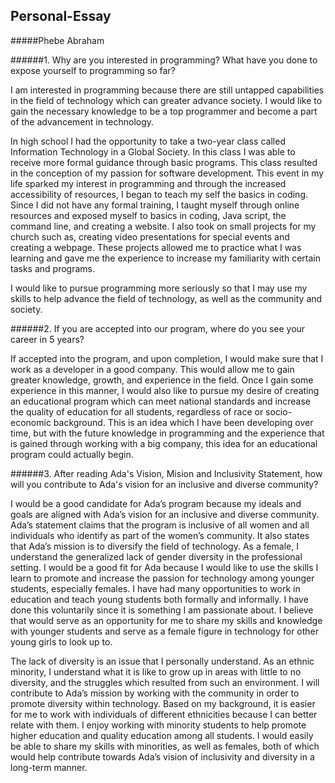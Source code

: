 ## Personal-Essay
#####Phebe Abraham

######1. Why are you interested in programming? What have you done to expose yourself to programming so far?

  I am interested in programming because there are still untapped capabilities in the field of technology which can greater advance society. I would like to gain the necessary knowledge to be a top programmer and become a part of the advancement in technology.

  In high school I had the opportunity to take a two-year class called Information Technology in a Global Society. In this class I was able to receive more formal guidance through basic programs. This class resulted in the conception of my passion for software development. This event in my life sparked my interest in programming and through the increased accessibility of resources, I began to teach my self the basics in coding. Since I did not have any formal training, I taught myself through online resources and exposed myself to basics in coding, Java script, the command line, and creating a website. I also took on small projects for my church such as, creating video presentations for special events and creating a webpage. These projects allowed me to practice what I was learning and gave me the experience to increase my familiarity with certain tasks and programs.
  
  I would like to pursue programming more seriously so that I may use my skills to help advance the field of technology, as well as the community and society.

######2. If you are accepted into our program, where do you see your career in 5 years?

  If accepted into the program, and upon completion, I would make sure that I work as a developer in a good company. This would allow me to gain greater knowledge, growth, and experience in the field. Once I gain some experience in this manner, I would also like to pursue my desire of creating an educational program which can meet national standards and increase the quality of education for all students, regardless of race or socio-economic background. This is an idea which I have been developing over time, but with the future knowledge in programming and the experience that is gained through working with a big company, this idea for an educational program could actually begin. 

######3. After reading Ada's Vision, Mision and Inclusivity Statement, how will you contribute to Ada's vision for an inclusive and diverse community?

  I would be a good candidate for Ada’s program because my ideals and goals are aligned with Ada’s vision for an inclusive and diverse community. Ada’s statement claims that the program is inclusive of all women and all individuals who identify as part of the women’s community. It also states that Ada’s mission is to diversify the field of technology. As a female, I understand the generalized lack of gender diversity in the professional setting. I would be a good fit for Ada because I would like to use the skills I learn to promote and increase the passion for technology among younger students, especially females. I have had many opportunities to work in education and teach young students both formally and informally. I have done this voluntarily since it is something I am passionate about. I believe that would serve as an opportunity for me to share my skills and knowledge with younger students and serve as a female figure in technology for other young girls to look up to.  
  
  The lack of diversity is an issue that I personally understand. As an ethnic minority, I understand what it is like to grow up in areas with little to no diversity, and the struggles which resulted from such an environment. I will contribute to Ada’s mission by working with the community in order to promote diversity within technology. Based on my background, it is easier for me to work with individuals of different ethnicities because I can better relate with them. I enjoy working with minority students to help promote higher education and quality education among all students. I would easily be able to share my skills with minorities, as well as females, both of which would help contribute towards Ada’s vision of inclusivity and diversity in a long-term manner. 
  

